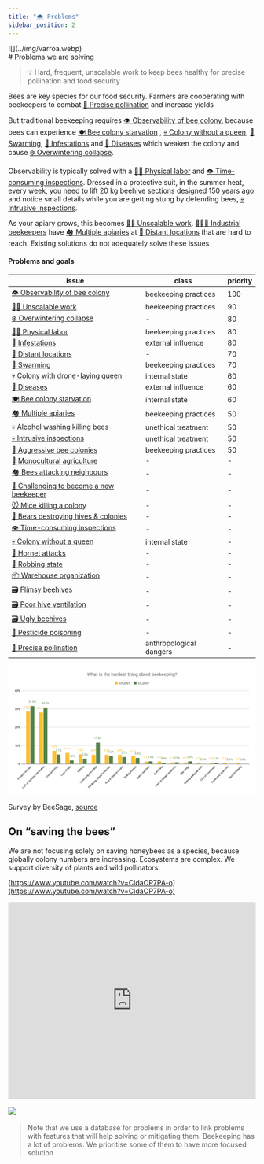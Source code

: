 ```yaml
---
title: "🌨️ Problems"
sidebar_position: 2
---
```

<div style={{ height:150, overflow:"hidden", verticalAlign:"middle", marginBottom:10, borderRadius:5 }}><div style={{ marginTop: "-20%" }}>
![](../img/varroa.webp)
</div></div>
# Problems we are solving

> 💡 Hard, frequent, unscalable work to keep bees healthy for precise pollination and food security

Bees are key species for our food security. Farmers are cooperating with beekeepers to combat [🌻 Precise pollination](🌻%20Precise%20pollination.md) and increase yields  
   
But traditional beekeeping requires [👁️ Observability of bee colony](👁️%20Observability%20of%20bee%20colony.md), because bees can experience [🍽️ Bee colony starvation](🍽️%20Bee%20colony%20starvation.md) , [💀 Colony without a queen](💀%20Colony%20without%20a%20queen.md), [🧶 Swarming](🧶%20Swarming.md), [🦀 Infestations](🦀%20Infestations.md) and [🦀 Diseases](🦀%20Diseases.md) which weaken the colony and cause [❄️ Overwintering collapse](❄️%20Overwintering%20collapse.md).  

Observability is typically solved with a [💪🏻 Physical labor](💪🏻%20Physical%20labor.md) and [👁️ Time-consuming inspections](👁️%20Time-consuming%20inspections.md). Dressed in a protective suit, in the summer heat, every week, you need to lift 20 kg beehive sections designed 150 years ago and notice small details while you are getting stung by defending bees, [💀 Intrusive inspections](💀%20Intrusive%20inspections.md). 

As your apiary grows, this becomes [💪🏻 Unscalable work](💪🏻%20Unscalable%20work.md). [👨🏻‍🚒 Industrial beekeepers](../clients/👨🏻‍🚒%20Industrial%20beekeepers.md) have [🏘️ Multiple apiaries](🏘️%20Multiple%20apiaries.md) at [🌲 Distant locations](🌲%20Distant%20locations.md) that are hard to reach. Existing solutions do not adequately solve these issues

#### Problems and goals

<!-- QueryToSerialize: table WITHOUT ID "[" + default(title, file.name) + "]" + default( "("+  replace(replace(file.path, "gratheon.com/", ""), " ", "%20") + ")", "") as issue, class, priority FROM "gratheon.com/about/problems" WHERE file.name != "index" SORT priority desc -->
<!-- SerializedQuery: table WITHOUT ID "[" + default(title, file.name) + "]" + default( "("+  replace(replace(file.path, "gratheon.com/", ""), " ", "%20") + ")", "") as issue, class, priority FROM "gratheon.com/about/problems" WHERE file.name != "index" SORT priority desc -->

| issue                                                                                                              | class                   | priority |
| ------------------------------------------------------------------------------------------------------------------ | ----------------------- | -------- |
| [👁️ Observability of bee colony](about/problems/👁️%20Observability%20of%20bee%20colony.md)                       | beekeeping practices    | 100      |
| [💪🏻 Unscalable work](about/problems/💪🏻%20Unscalable%20work.md)                                                 | beekeeping practices    | 90       |
| [❄️ Overwintering collapse](about/problems/❄️%20Overwintering%20collapse.md)                                       | \-                      | 80       |
| [💪🏻 Physical labor](about/problems/💪🏻%20Physical%20labor.md)                                                   | beekeeping practices    | 80       |
| [🦀 Infestations](about/problems/🦀%20Infestations.md)                                                             | external influence      | 80       |
| [🌲 Distant locations](about/problems/🌲%20Distant%20locations.md)                                                 | \-                      | 70       |
| [🧶 Swarming](about/problems/🧶%20Swarming.md)                                                                     | beekeeping practices    | 70       |
| [💀 Colony with drone-laying queen](about/problems/💀%20Colony%20with%20drone-laying%20queen.md)                   | internal state          | 60       |
| [🦀 Diseases](about/problems/🦀%20Diseases.md)                                                                     | external influence      | 60       |
| [🍽️ Bee colony starvation](about/problems/🍽️%20Bee%20colony%20starvation.md)                                     | internal state          | 60       |
| [🏘️ Multiple apiaries](about/problems/🏘️%20Multiple%20apiaries.md)                                               | beekeeping practices    | 50       |
| [💀 Alcohol washing killing bees](about/problems/💀%20Alcohol%20washing%20killing%20bees.md)                       | unethical treatment     | 50       |
| [💀 Intrusive inspections](about/problems/💀%20Intrusive%20inspections.md)                                         | unethical treatment     | 50       |
| [💢 Aggressive bee colonies](about/problems/💢%20Aggressive%20bee%20colonies.md)                                   | beekeeping practices    | 50       |
| [🌻 Monocultural agriculture](about/problems/🌻%20Monocultural%20agriculture.md)                                   | \-                      | \-       |
| [🏘️ Bees attacking neighbours](about/problems/🏘️%20Bees%20attacking%20neighbours.md)                             | \-                      | \-       |
| [🎒 Challenging to become a new beekeeper](about/problems/🎒%20Challenging%20to%20become%20a%20new%20beekeeper.md) | \-                      | \-       |
| [🐭 Mice killing a colony](about/problems/🐭%20Mice%20killing%20a%20colony.md)                                     | \-                      | \-       |
| [🐻 Bears destroying hives & colonies](about/problems/🐻%20Bears%20destroying%20hives%20&%20colonies.md)           | \-                      | \-       |
| [👁️ Time-consuming inspections](about/problems/👁️%20Time-consuming%20inspections.md)                             | \-                      | \-       |
| [💀 Colony without a queen](about/problems/💀%20Colony%20without%20a%20queen.md)                                   | internal state          | \-       |
| [💢 Hornet attacks](about/problems/💢%20Hornet%20attacks.md)                                                       | \-                      | \-       |
| [💢 Robbing state](about/problems/💢%20Robbing%20state.md)                                                         | \-                      | \-       |
| [📦 Warehouse organization](about/problems/📦%20Warehouse%20organization.md)                                       | \-                      | \-       |
| [🗃️ Flimsy beehives](about/problems/🗃️%20Flimsy%20beehives.md)                                                   | \-                      | \-       |
| [🗃️ Poor hive ventilation](about/problems/🗃️%20Poor%20hive%20ventilation.md)                                     | \-                      | \-       |
| [🗃️ Ugly beehives](about/problems/🗃️%20Ugly%20beehives.md)                                                       | \-                      | \-       |
| [🤢 Pesticide poisoning](about/problems/🤢%20Pesticide%20poisoning.md)                                             | \-                      | \-       |
| [🌻 Precise pollination](about/problems/🌻%20Precise%20pollination.md)                                             | anthropological dangers | \-       |
<!-- SerializedQuery END -->


![](../img/problems-sage.png)

Survey by BeeSage, [source](https://beesage.co/en/blog/what-is-the-hardest-thing-about-beekeeping)

## On “saving the bees”

We are not focusing solely on saving honeybees as a species, because globally colony numbers are increasing. Ecosystems are complex. We support diversity of plants and wild pollinators.

[https://www.youtube.com/watch?v=CidaOP7PA-o](https://www.youtube.com/watch?v=CidaOP7PA-o)

<iframe width="100%" height="400" src="https://www.youtube.com/embed/VSYgDssQUtA" title="Bee extinction: Why we&#39;re saving the wrong bees" frameborder="0" allow="accelerometer; autoplay; clipboard-write; encrypted-media; gyroscope; picture-in-picture; web-share" referrerpolicy="strict-origin-when-cross-origin" allowfullscreen></iframe>


[![](https://gratheon.com/Problems%20we%20are%20solving%2015a899e8bf10455c9ef903c6e269af2c/Screenshot_2024-04-15_at_15.17.41.png)](https://gratheon.com/Problems%20we%20are%20solving%2015a899e8bf10455c9ef903c6e269af2c/Screenshot_2024-04-15_at_15.17.41.png)

> Note that we use a database for problems in order to link problems with features that will help solving or mitigating them. Beekeeping has a lot of problems. We prioritise some of them to have more focused solution